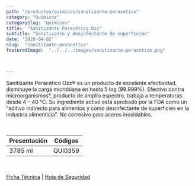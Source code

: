 ```yaml
---
path: "/productos/quimicos/sanitizante-peracetico"
category: "Químicos"
categorySlug: "quimicos"
title:  "Sanitizante Peracético Ozz"
subtitle: "Sanitizante y desinfectante de superficies"
date: "2020-04-02"
slug:  "sanitizante-peracetico"
featuredImage:  "../../../images/sanitizante-peracetico.png"



---
```

Sanitizante Peracético Ozz® es un producto de excelente efectividad, disminuye la carga microbiana en hasta 5 log (99.999%). Efectivo contra microorganismos*, producto de amplio espectro, trabaja a temperaturas desde 4 – 40 °C. Su ingrediente activo está aprobado por la FDA como un “aditivo indirecto para alimentos y como desinfectante de superficies en la industria alimenticia”. No corrosivo para aceros inoxidables.

<br>
<table class="min-w-full md:min-w-0 divide-y-0 divide-gray-200">
          <thead class=" bg-white">
            <tr>
              <th scope="col" class="px-6 text-center text-xs font-medium text-blue-500 uppercase tracking-wider">
                Presentación
              </th>
              <th scope="col" class="px-6 py-3 text-center text-xs font-medium text-blue-500 uppercase tracking-wider">
                Códigos
              </th>
            </tr>
          </thead>
          <tbody>
            <tr class="bg-gray-400">
              <td class="px-6 py-4 whitespace-nowrap text-sm text-gray-700 text-center">
              3785 ml
              </td>
              <td class="px-6 py-4 whitespace-nowrap text-sm text-gray-700 text-center">
              QUI0359
              </td>
            </tr>
          </tbody>
        </table>
        <br>

 <a href="../../../files/FT-sanitizante-peracetico.pdf" target="_blank" rel="noopener">Ficha Técnica</a> |
 <a href="../../../files/MSDS-sanitizante-peracetico.pdf" target="_blank" rel="noopener">Hoja de Seguridad</a>
